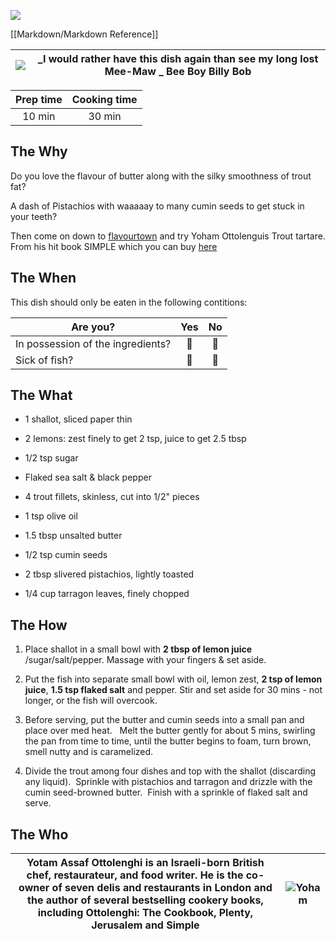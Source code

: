 ![](.Images/Salmon.jpg)

[[Markdown/Markdown Reference]]

| ![](https://st2.depositphotos.com/1791505/7646/i/600/depositphotos_76469925-stock-photo-redneck-biting-lip.jpg) | _I would rather have this dish again than see my long lost Mee-Maw _ **Bee Boy Billy Bob** |
| --------------------------------------------------------------------------------------------------------------- | ------------------------------------------------------------------------------------------ |

| Prep time | Cooking time |
| :-------: | :----------: |
|  10 min   |    30 min    |

## The Why

Do you love the flavour of butter along with the silky smoothness of trout fat?

A dash of Pistachios with waaaaay to many cumin seeds to get stuck in your teeth?

Then come on down to [flavourtown](https://www.google.com/search?q=flavourtown&sxsrf=ALiCzsb4qqz4ALVZDI3-lZEvRwDy9tAo0w:1666357676632&source=lnms&tbm=isch&sa=X&ved=2ahUKEwjToYmLsvH6AhV6SfEDHeA4BekQ_AUoAXoECAEQAw&biw=1440&bih=821&dpr=2#imgrc=SNfJYzuNhP8_xM) and try Yoham Ottolenguis Trout tartare. From his hit book SIMPLE which you can buy [here](https://www.amazon.de/-/en/Yotam-Ottolenghi/dp/1607749165)

## The When

This dish should only be eaten in the following contitions:

| Are you?                          | Yes | No  |
| --------------------------------- | :-: | :-: |
| In possession of the ingredients? | 🥳  | 🥺  |
| Sick of fish?                     | 🤮  | 🤤  |

## The What

- 1 shallot, sliced paper thin

- 2 lemons: zest finely to get 2 tsp, juice to get 2.5 tbsp

- 1/2 tsp sugar

- Flaked sea salt & black pepper

- 4 trout fillets, skinless, cut into 1/2" pieces

- 1 tsp olive oil

- 1.5 tbsp unsalted butter

- 1/2 tsp cumin seeds

- 2 tbsp slivered pistachios, lightly toasted

- 1/4 cup tarragon leaves, finely chopped

## The How

1.  Place shallot in a small bowl with **2 tbsp of lemon juice** /sugar/salt/pepper.
    Massage with your fingers & set aside.

2.  Put the fish into separate small bowl with oil, lemon zest, **2 tsp of lemon juice**, **1.5 tsp flaked salt** and pepper.
    Stir and set aside for 30 mins - not longer, or the fish will overcook.

3.  Before serving, put the butter and cumin seeds into a small pan and place over med heat.  
    Melt the butter gently for about 5 mins, swirling the pan from time to time, until the butter begins to foam, turn brown, smell nutty and is caramelized.

4.  Divide the trout among four dishes and top with the shallot (discarding any liquid).  Sprinkle with pistachios and tarragon and drizzle with the cumin seed-browned butter.  Finish with a sprinkle of flaked salt and serve.

## The Who

| Yotam Assaf Ottolenghi is an Israeli-born British chef, restaurateur, and food writer. He is the co-owner of seven delis and restaurants in London and the author of several bestselling cookery books, including Ottolenghi: The Cookbook, Plenty, Jerusalem and Simple | ![Yoham](https://media.newyorker.com/photos/5909664d019dfc3494ea0bc9/master/w_2560%2Cc_limit/121203_r22867_p886.jpg) |
| ------------------------------------------------------------------------------------------------------------------------------------------------------------------------------------------------------------------------------------------------------------------------ | -------------------------------------------------------------------------------------------------------------------- |
